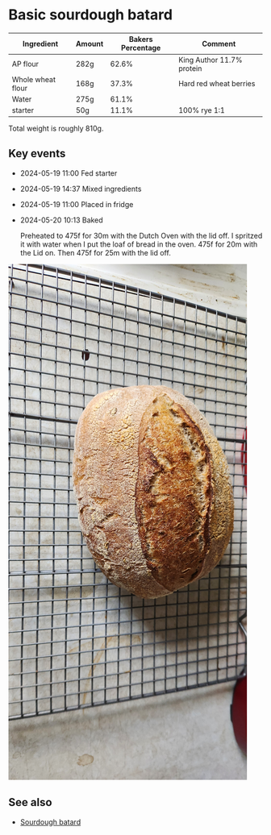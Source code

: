 # Basic sourdough batard

| Ingredient        | Amount | Bakers Percentage | Comment                   |
| ----------------- | ------ | ----------------- | ------------------------- |
| AP flour          | 282g   | 62.6%             | King Author 11.7% protein |
| Whole wheat flour | 168g   | 37.3%             | Hard red wheat berries    |
| Water             | 275g   | 61.1%             |                           |
| starter           | 50g    | 11.1%             | 100% rye 1:1              |

Total weight is roughly 810g.

## Key events

- 2024-05-19 11:00 Fed starter
- 2024-05-19 14:37 Mixed ingredients
- 2024-05-19 11:00 Placed in fridge
- 2024-05-20 10:13 Baked

  Preheated to 475f for 30m with the Dutch Oven with the lid off. I spritzed it with water when I put the loaf of bread in the oven. 475f for 20m with the Lid on. Then 475f for 25m with the lid off.

![Batard](batard.jpg)

## See also

- [Sourdough batard](../462)